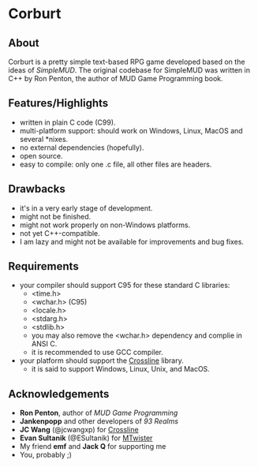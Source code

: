 # Corburt

## About

Corburt is a pretty simple text-based RPG game developed based on the ideas of *SimpleMUD*. The original codebase for SimpleMUD was written in C++ by Ron Penton, the author of MUD Game Programming book.

## Features/Highlights

- written in plain C code (C99).
- multi-platform support: should work on Windows, Linux, MacOS and several \*nixes.
- no external dependencies (hopefully).
- open source.
- easy to compile: only one .c file, all other files are headers.

## Drawbacks

- it's in a very early stage of development.
- might not be finished.
- might not work properly on non-Windows platforms.
- not yet C++-compatible.
- I am lazy and might not be available for improvements and bug fixes.

## Requirements

- your compiler should support C95 for these standard C libraries:
  - <time.h>
  - <wchar.h> (C95)
  - <locale.h>
  - <stdarg.h>
  - <stdlib.h>
  - you may also remove the <wchar.h> dependency and complie in ANSI C.
  - it is recommended to use GCC compiler.
- your platform should support the [Crossline](https://github.com/jcwangxp/Crossline) library.
  - it is said to support Windows, Linux, Unix, and MacOS.

## Acknowledgements

- **Ron Penton**, author of *MUD Game Programming*
- **Jankenpopp** and other developers of *93 Realms*
- **JC Wang** (@jcwangxp) for [Crossline](https://github.com/jcwangxp/Crossline)
- **Evan Sultanik** (@ESultanik) for [MTwister](https://github.com/ESultanik/mtwister)
- My friend **emf** and **Jack Q** for supporting me
- You, probably ;)
